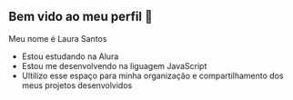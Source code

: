 ## Bem vido ao meu perfil 💜

Meu nome é Laura Santos
- Estou estudando na Alura
 - Estou me desenvolvendo na liguagem JavaScript
- Ultilizo esse espaço para minha organização e compartilhamento dos meus projetos desenvolvidos
